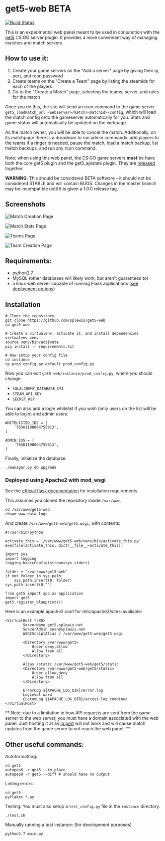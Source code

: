 get5-web BETA
===========================

[![Build Status](https://travis-ci.org/splewis/get5-web.svg?branch=master)](https://travis-ci.org/splewis/get5-web)

This is an experimental web panel meant to be used in conjunction with the [get5](https://github.com/splewis/get5) CS:GO server plugin. It provides a more convenient way of managing matches and match servers.


## How to use it:
1. Create your game servers on the "Add a server" page by giving their ip, port, and rcon password
2. Create teams on the "Create a Team" page by listing the steamids for each of the players
3. Go to the "Create a Match" page, selecting the teams, server, and rules for the match

Once you do this, the site will send an rcon command to the game server ``get5_loadmatch_url <webserver>/match/<matchid>/config``, which will load the match config onto the gameserver automatically for you. Stats and game status will automatically be updated on the webpage.

As the match owner, you will be able to cancel the match. Additionally, on its matchpage there is a dropdown to run admin commands: add players to the teams if a ringer is needed, pause the match, load a match backup, list match backups, and run any rcon command.

Note: when using this web panel, the CS:GO game servers **must** be have both the core get5 plugin and the get5_apistats plugin. They are [released](https://github.com/splewis/get5/releases) together.

**WARNING**: This should be considered BETA software - it should not be considered STABLE and will contain BUGS. Changes in the master branch may be incompatible until it is given a 1.0.0 release tag.


## Screenshots

![Match Creation Page](/screenshots/create_match.png?raw=true "Match Creation Page")

![Match Stats Page](/screenshots/match_stats.png?raw=true "Match Stats Page")

![Teams Page](/screenshots/teams.png?raw=true "Teams Page")

![Team Creation Page](/screenshots/team_edit.png?raw=true "Team Creation Page")

## Requirements:
- python2.7
- MySQL (other databases will likely work, but aren't guaranteed to)
- a linux web server capable of running Flask applications ([see deployment options](http://flask.pocoo.org/docs/0.11/deploying/))


## Installation
```
# Clone the repository
git clone https://github.com/splewis/get5-web
cd get5-web

# Create a virtualenv, activate it, and install dependencies
virtualenv venv
source venv/bin/activate
pip install -r requirements.txt

# Now setup your config file
cd instance
cp prod_config.py.default prod_config.py
```
Now you can edit ``get5-web/instance/prod_config.py``, where you should change:
- ``SQLALCHEMY_DATABASE_URI``
- ``STEAM_API_KEY``
- ``SECRET_KEY``

You can also add a login whitelist if you wish (only users on the list will be able to login) and admin users:
```
WHITELISTED_IDS = [
    '76561198064755913',
]

ADMIN_IDS = [
    '76561198064755913',
]
```

Finally, initialize the database:
```
./manager.py db upgrade
```


### Deployed using Apache2 with mod_wsgi

See the [official flask documentation](http://flask.pocoo.org/docs/0.11/deploying/mod_wsgi/) for installation requirements.

This assumes you cloned the repository inside ``/var/www``.
```
cd /var/www/get5-web
chown www-data logs
```

And create ``/var/www/get5-web/get5.wsgi``, with contents:
```
#!/usr/bin/python

activate_this = '/var/www/get5-web/venv/bin/activate_this.py'
execfile(activate_this, dict(__file__=activate_this))

import sys
import logging
logging.basicConfig(stream=sys.stderr)

folder = "/var/www/get5-web"
if not folder in sys.path:
    sys.path.insert(0, folder)
sys.path.insert(0,"")

from get5 import app as application
import get5
get5.register_blueprints()
```

Here is an example apache2 conf for /etc/apache2/sites-avaliable:
```
<VirtualHost *:80>
		ServerName get5.splewis.net
		ServerAdmin sean@splewis.net
		WSGIScriptAlias / /var/www/get5-web/get5.wsgi

		<Directory /var/www/get5>
			Order deny,allow
			Allow from all
		</Directory>

		Alias /static /var/www/get5-web/get5/static
		<Directory /var/www/get5-web/get5/static>
			Order allow,deny
			Allow from all
		</Directory>

		ErrorLog ${APACHE_LOG_DIR}/error.log
		LogLevel warn
		CustomLog ${APACHE_LOG_DIR}/access.log combined
</VirtualHost>
```

**
Note: due to a limitation in how API requests are sent from the game server to the web server,
you must have a domain associated with the web panel. Just hosting it at an <ip:port> will not work and
will cause match updates from the game server to not reach the web panel.
**


## Other useful commands:

Autoformatting:
```
cd get5
autopep8 -r get5 --in-place
autopep8 -r get5 --diff # should have no output
```

Linting errors:
```
cd get5
pyflakes *.py
```

Testing:
You must also setup a ``test_config.py`` file in the ``instance`` directory.
```
./test.sh
```

Manually running a test instance: (for development purposes)
```
python2.7 main.py
```
